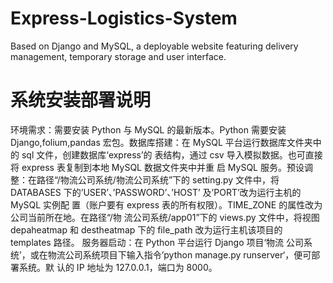 # Express-Logistics-System
Based on Django and MySQL, a deployable website featuring delivery management, temporary storage and user interface.

# 系统安装部署说明
环境需求：需要安装 Python 与 MySQL 的最新版本。Python 需要安装 Django,folium,pandas
宏包。数据库搭建：在 MySQL 平台运行数据库文件夹中的 sql 文件，创建数据库‘express’的
表结构，通过 csv 导入模拟数据。也可直接将 express 表复制到本地 MySQL 数据文件夹中并重
启 MySQL 服务。预设调整：在路径“/物流公司系统/物流公司系统”下的 setting.py 文件中，将
DATABASES 下的’USER’、’PASSWORD’、’HOST’ 及’PORT’改为运行主机的 MySQL 实例配
置（账户要有 express 表的所有权限）。TIME_ZONE 的属性改为公司当前所在地。在路径“/物
流公司系统/app01”下的 views.py 文件中，将视图 depaheatmap 和 destheatmap 下的 file_path
改为运行主机该项目的 templates 路径。 服务器启动：在 Python 平台运行 Django 项目‘物流
公司系统’，或在物流公司系统项目下输入指令’python manage.py runserver‘，便可部署系统。默
认的 IP 地址为 127.0.0.1，端口为 8000。

